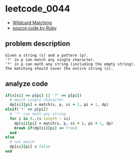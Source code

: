 # leetcode_0044

- [Wildcard Matching](https://leetcode.com/problems/wildcard-matching/)
- [source code by Ruby](leetcode_0044.rb)

## problem description

```
Given a string (s) and a pattern (p).
'?' in p can match any single character.
'*' in p can math any string (including the empty string).
The matching should cover the entire string (s).
```

## analyze code

```ruby
if(s[si] == p[pi] || '?' == p[pi])
  # match single character
  dp[si][pi] = match(s, p, si + 1, pi + 1, dp)
elsif('*' == p[pi])
  # '*' can math any string
  for i in 0..(s.length - si)
    dp[si][pi] = match(s, p, si + i, pi + 1, dp)
    break if(dp[si][pi] == true)
  end
else
  # not match
  dp[si][pi] = false
end
```
